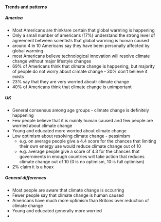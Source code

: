 
#### Trends and patterns
##### America
- Most Americans are think/are certain that global warming is happening
- Only a small number of americans (17%) understand the strong level of agreement between scientists that global warming is human caused
- around 4 in 10 Americans say they have been personally affected by global warming
- most Americans believe technological innovation will resolve climate change without major lifestyle changes
- 69% of Americans think that climate change is happening, but majority of people do not worry about climate change - 30% don't believe it exists
- 23% say that they are very worried aboutr climate change
- 40% of Americans think that climate change is unimportant
##### UK
- General consensus among age groups - climate change is definitely happening
- Few people believe that it is mainly human caused and few people are worried about climate change
- Young and educated more worried about climate change
- Low optimism about resolving climate change - pessimism
	- e.g. on average people give a 4.4 score for the chances that limiting their own energy use would reduce climate change out of 10
	- e.g. average people give a score of 4.3 for the chances that governments in enough countries will take action that reduces climate change out of 10 (0 is no optimism, 10 is full optimism)
- 2% claim it is a hoax

##### General differences
- Most people are aware that climate change is occurring
- Fewer people say that climate change is human caused
- Americans have much more optimism than Britons over reduction of climate change
- Young and educated generally more worried
- 
